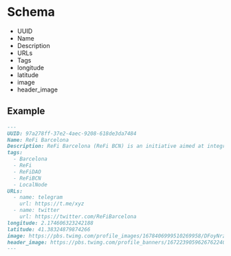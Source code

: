 # Schema

* UUID
* Name
* Description
* URLs
* Tags
* longitude
* latitude
* image
* header_image

## Example

```md
---
UUID: 97a278ff-37e2-4aec-9208-618de3da7484
Name: ReFi Barcelona
Description: ReFi Barcelona (ReFi BCN) is an initiative aimed at integrating regenerative finance principles within the unique context of Barcelona.
tags:
  - Barcelona
  - ReFi
  - ReFiDAO
  - ReFiBCN
  - LocalNode
URLs:
  - name: telegram
    url: https://t.me/xyz
  - name: twitter
    url: https://twitter.com/ReFiBarcelona
longitude: 2.174606323242188
latitude: 41.38324879874266
image: https://pbs.twimg.com/profile_images/1678406999510269958/DFoyNrzy_400x400.jpg
header_image: https://pbs.twimg.com/profile_banners/1672239059626762240/1690210870/1500x500
---

```
